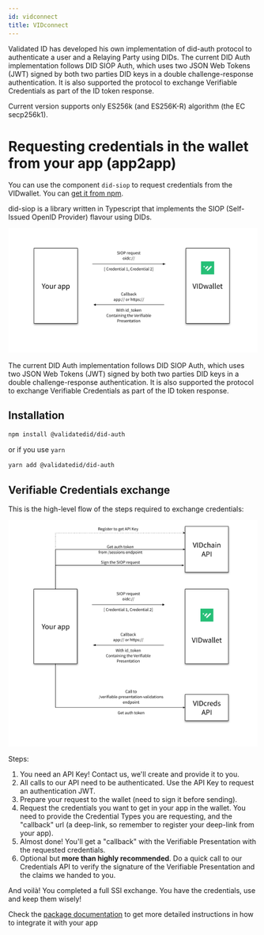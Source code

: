 ```yaml
---
id: vidconnect
title: VIDconnect
---
```


Validated ID has developed his own implementation of did-auth protocol to authenticate a user and a Relaying Party using DIDs. The current DID Auth implementation follows DID SIOP Auth, which uses two JSON Web Tokens (JWT) signed by both two parties DID keys in a double challenge-response authentication. It is also supported the protocol to exchange Verifiable Credentials as part of the ID token response.

Current version supports only ES256k (and ES256K-R) algorithm (the EC secp256k1).

# Requesting credentials in the wallet from your app (app2app)

You can use the component `did-siop` to request credentials from the VIDwallet. You can [get it from npm](https://www.npmjs.com/package/@validatedid/did-auth).

did-siop is a library written in Typescript that implements the SIOP (Self-Issued OpenID Provider) flavour using DIDs.

![siop](../_media/siop.png)

The current DID Auth implementation follows DID SIOP Auth, which uses two JSON Web Tokens (JWT) signed by both two parties DID keys in a double challenge-response authentication. It is also supported the protocol to exchange Verifiable Credentials as part of the ID token response.

## Installation

```bash
npm install @validatedid/did-auth
```

or if you use `yarn`

```bash
yarn add @validatedid/did-auth
```

## Verifiable Credentials exchange

This is the high-level flow of the steps required to exchange credentials:

![siop-vc-exchange](../_media/siop-vc-exchange.png)

Steps:

1. You need an API Key! Contact us, we'll create and provide it to you.
2. All calls to our API need to be authenticated. Use the API Key to request an authentication JWT.
3. Prepare your request to the wallet (need to sign it before sending).
4. Request the credentials you want to get in your app in the wallet. You need to provide the Credential Types you are requesting, and the "callback" url (a deep-link, so remember to register your deep-link from your app).
5. Almost done! You'll get a "callback" with the Verifiable Presentation with the requested credentials.
6. Optional but **more than highly recommended**. Do a quick call to our Credentials API to verify the signature of the Verifiable Presentation and the claims we handed to you.

And voilà! You completed a full SSI exchange. You have the credentials, use and keep them wisely!

Check the [package documentation](https://www.npmjs.com/package/@validatedid/did-auth) to get more detailed instructions in how to integrate it with your app

